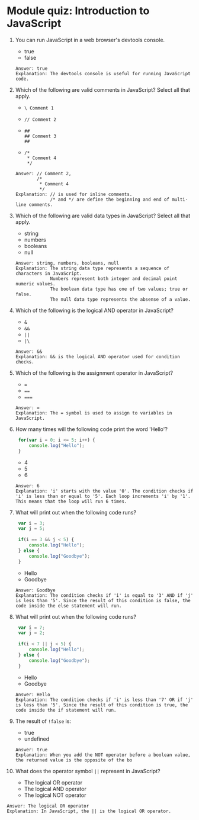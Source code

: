 # Module quiz: Introduction to JavaScript

1. You can run JavaScript in a web browser's devtools console.
   - true
   - false
   ```
   Answer: true
   Explanation: The devtools console is useful for running JavaScript code.
   ```

2. Which of the following are valid comments in JavaScript? Select all that apply.
   - ```
     \ Comment 1
     ```
   - ```
     // Comment 2
     ```
   - ```
     ## 
     ## Comment 3
     ##
     ```
   - ```
     /*
      * Comment 4
      */
     ```
   ```
   Answer: // Comment 2,
           /*
            * Comment 4
            */
   Explanation: // is used for inline comments.
                /* and */ are define the beginning and end of multi-line comments.
   ```

3. Which of the following are valid data types in JavaScript? Select all that apply.
   - string
   - numbers
   - booleans
   - null
   ```
   Answer: string, numbers, booleans, null
   Explanation: The string data type represents a sequence of characters in JavaScript.
                Numbers represent both integer and decimal point numeric values.
                The boolean data type has one of two values; true or false.
                The null data type represents the absense of a value.
   ```

4. Which of the following is the logical AND operator in JavaScript?
   - `&`
   - `&&`
   - `||`
   - `|\`
   ```
   Answer: &&
   Explanation: && is the logical AND operator used for condition checks.
   ```

5. Which of the following is the assignment operator in JavaScript?
   - `=`
   - `==`
   - `===`
   ```
   Answer: =
   Explanation: The = symbol is used to assign to variables in JavaScript.
   ```

6. How many times will the following code print the word 'Hello'?
   ```javascript
    for(var i = 0; i <= 5; i++) {
        console.log("Hello");
    }
   ```
   - 4
   - 5
   - 6
   ```
   Answer: 6
   Explanation: 'i' starts with the value '0'. The condition checks if 'i' is less than or equal to '5'. Each loop increments 'i' by '1'. This means that the loop will run 6 times.
   ```

7. What will print out when the following code runs?
   ```javascript
    var i = 3;
    var j = 5;
    
    if(i == 3 && j < 5) {
        console.log("Hello");
    } else {
        console.log("Goodbye");
    }
   ```
   - Hello
   - Goodbye
   ```
   Answer: Goodbye
   Explanation: The condition checks if 'i' is equal to '3' AND if 'j' is less than '5'. Since the result of this condition is false, the code inside the else statement will run.
   ```

8. What will print out when the following code runs?
   ```javascript
    var i = 7;
    var j = 2;
    
    if(i < 7 || j < 5) {
        console.log("Hello");
    } else {
        console.log("Goodbye");
    }
   ```
   - Hello
   - Goodbye
   ```
   Answer: Hello
   Explanation: The condition checks if 'i' is less than '7' OR if 'j' is less than '5'. Since the result of this condition is true, the code inside the if statement will run.
   ```

9. T​he result of `!false` is:
   - t​rue
   - u​ndefined
   ```
   Answer: t​rue
   Explanation: When you add the NOT operator before a boolean value, the returned value is the opposite of the bo
   ```

10. What does the operator symbol `||` represent in JavaScript?
    - The logical OR operator
    - The logical AND operator
    - The logical NOT operator
   ```
   Answer: The logical OR operator
   Explanation: In JavaScript, the || is the logical OR operator.
   ```